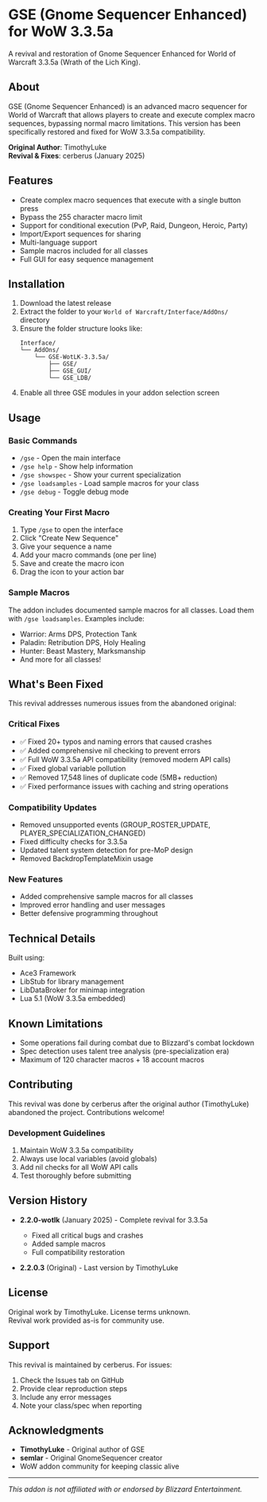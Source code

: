 # GSE (Gnome Sequencer Enhanced) for WoW 3.3.5a

A revival and restoration of Gnome Sequencer Enhanced for World of Warcraft 3.3.5a (Wrath of the Lich King).

## About

GSE (Gnome Sequencer Enhanced) is an advanced macro sequencer for World of Warcraft that allows players to create and execute complex macro sequences, bypassing normal macro limitations. This version has been specifically restored and fixed for WoW 3.3.5a compatibility.

**Original Author**: TimothyLuke  
**Revival & Fixes**: cerberus (January 2025)

## Features

- Create complex macro sequences that execute with a single button press
- Bypass the 255 character macro limit
- Support for conditional execution (PvP, Raid, Dungeon, Heroic, Party)
- Import/Export sequences for sharing
- Multi-language support
- Sample macros included for all classes
- Full GUI for easy sequence management

## Installation

1. Download the latest release
2. Extract the folder to your `World of Warcraft/Interface/AddOns/` directory
3. Ensure the folder structure looks like:
   ```
   Interface/
   └── AddOns/
       └── GSE-WotLK-3.3.5a/
           ├── GSE/
           ├── GSE_GUI/
           └── GSE_LDB/
   ```
4. Enable all three GSE modules in your addon selection screen

## Usage

### Basic Commands
- `/gse` - Open the main interface
- `/gse help` - Show help information
- `/gse showspec` - Show your current specialization
- `/gse loadsamples` - Load sample macros for your class
- `/gse debug` - Toggle debug mode

### Creating Your First Macro
1. Type `/gse` to open the interface
2. Click "Create New Sequence"
3. Give your sequence a name
4. Add your macro commands (one per line)
5. Save and create the macro icon
6. Drag the icon to your action bar

### Sample Macros
The addon includes documented sample macros for all classes. Load them with `/gse loadsamples`. Examples include:
- Warrior: Arms DPS, Protection Tank
- Paladin: Retribution DPS, Holy Healing
- Hunter: Beast Mastery, Marksmanship
- And more for all classes!

## What's Been Fixed

This revival addresses numerous issues from the abandoned original:

### Critical Fixes
- ✅ Fixed 20+ typos and naming errors that caused crashes
- ✅ Added comprehensive nil checking to prevent errors
- ✅ Full WoW 3.3.5a API compatibility (removed modern API calls)
- ✅ Fixed global variable pollution
- ✅ Removed 17,548 lines of duplicate code (5MB+ reduction)
- ✅ Fixed performance issues with caching and string operations

### Compatibility Updates
- Removed unsupported events (GROUP_ROSTER_UPDATE, PLAYER_SPECIALIZATION_CHANGED)
- Fixed difficulty checks for 3.3.5a
- Updated talent system detection for pre-MoP design
- Removed BackdropTemplateMixin usage

### New Features
- Added comprehensive sample macros for all classes
- Improved error handling and user messages
- Better defensive programming throughout

## Technical Details

Built using:
- Ace3 Framework
- LibStub for library management
- LibDataBroker for minimap integration
- Lua 5.1 (WoW 3.3.5a embedded)

## Known Limitations

- Some operations fail during combat due to Blizzard's combat lockdown
- Spec detection uses talent tree analysis (pre-specialization era)
- Maximum of 120 character macros + 18 account macros

## Contributing

This revival was done by cerberus after the original author (TimothyLuke) abandoned the project. Contributions welcome!

### Development Guidelines
1. Maintain WoW 3.3.5a compatibility
2. Always use local variables (avoid globals)
3. Add nil checks for all WoW API calls
4. Test thoroughly before submitting

## Version History

- **2.2.0-wotlk** (January 2025) - Complete revival for 3.3.5a
  - Fixed all critical bugs and crashes
  - Added sample macros
  - Full compatibility restoration
  
- **2.2.0.3** (Original) - Last version by TimothyLuke

## License

Original work by TimothyLuke. License terms unknown.  
Revival work provided as-is for community use.

## Support

This revival is maintained by cerberus. For issues:
1. Check the Issues tab on GitHub
2. Provide clear reproduction steps
3. Include any error messages
4. Note your class/spec when reporting

## Acknowledgments

- **TimothyLuke** - Original author of GSE
- **semlar** - Original GnomeSequencer creator
- WoW addon community for keeping classic alive

---

*This addon is not affiliated with or endorsed by Blizzard Entertainment.*